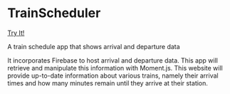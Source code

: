 # TrainScheduler

[Try It!](https://jsnwhited.github.io/TrainScheduler/)

A train schedule app that shows arrival and departure data

It incorporates Firebase to host arrival and departure data. This app will retrieve and manipulate this information with Moment.js. This website will provide up-to-date information about various trains, namely their arrival times and how many minutes remain until they arrive at their station.

